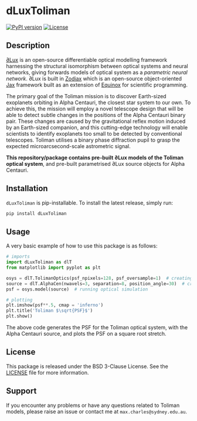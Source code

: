 # dLuxToliman

[![PyPI version](https://badge.fury.io/py/dLuxToliman.svg)](https://badge.fury.io/py/dLuxToliman)
[![License](https://img.shields.io/badge/license-BSD%203--Clause-blue.svg)](LICENSE)

## Description

[∂Lux](https://louisdesdoigts.github.io/dLux/) is an open-source differentiable optical modelling framework harnessing the structural isomorphism between optical systems and neural networks, giving forwards models of optical system as a _parametric neural network_.
∂Lux is built in [Zodiax](https://github.com/LouisDesdoigts/zodiax) which is an open-source object-oriented [Jax](https://github.com/google/jax) framework built as an extension of [Equinox](https://github.com/patrick-kidger/equinox) for scientific programming.

The primary goal of the Toliman mission is to discover Earth-sized exoplanets orbiting in Alpha Centauri, the closest star system to our own.
To achieve this, the mission will employ a novel telescope design that will be able to detect subtle changes in the positions of the Alpha Centauri binary pair.
These changes are caused by the gravitational reflex motion induced by an Earth-sized companion, and this cutting-edge technology will enable scientists to identify exoplanets too small to be detected by conventional telescopes.
Toliman utilises a binary phase diffraction pupil to grasp the expected microarcsecond-scale astrometric signal.

**This repository/package contains pre-built ∂Lux models of the Toliman optical system**, and pre-built parametrised ∂Lux source objects for Alpha Centauri.

## Installation

`dLuxToliman` is pip-installable. To install the latest release, simply run:

```bash
pip install dLuxToliman
```

## Usage

A very basic example of how to use this package is as follows:

```python
# imports
import dLuxToliman as dlT
from matplotlib import pyplot as plt

osys = dlT.TolimanOptics(psf_npixels=128, psf_oversample=1)  # creating Toliman optical system
source = dlT.AlphaCen(nwavels=3, separation=8, position_angle=30)  # creating Alpha Centauri source
psf = osys.model(source)  # running optical simulation

# plotting
plt.imshow(psf**.5, cmap = 'inferno')
plt.title('Toliman $\sqrt{PSF}$')
plt.show()
```

The above code generates the PSF for the Toliman optical system, with the Alpha Centauri source, and plots the PSF on a square root stretch.

## License

This package is released under the BSD 3-Clause License. See the [LICENSE](LICENSE) file for more information.

## Support

If you encounter any problems or have any questions related to Toliman models, please raise an issue or contact me at `max.charles@sydney.edu.au`.
